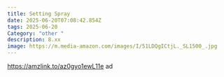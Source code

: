 ```yaml
---
title: Setting Spray
date: 2025-06-20T07:08:42.854Z
tags: 2025-06-20
Category: "other "
description: 8.xx
image: https://m.media-amazon.com/images/I/51LDQgICtjL._SL1500_.jpg
---
```

https://amzlink.to/az0gyo1ewL11e   ad